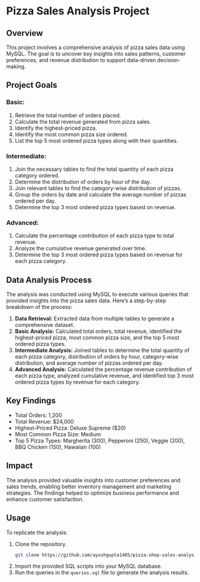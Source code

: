 # Pizza Sales Analysis Project

## Overview
This project involves a comprehensive analysis of pizza sales data using MySQL. The goal is to uncover key insights into sales patterns, customer preferences, and revenue distribution to support data-driven decision-making.

## Project Goals

### Basic:
1. Retrieve the total number of orders placed.
2. Calculate the total revenue generated from pizza sales.
3. Identify the highest-priced pizza.
4. Identify the most common pizza size ordered.
5. List the top 5 most ordered pizza types along with their quantities.

### Intermediate:
1. Join the necessary tables to find the total quantity of each pizza category ordered.
2. Determine the distribution of orders by hour of the day.
3. Join relevant tables to find the category-wise distribution of pizzas.
4. Group the orders by date and calculate the average number of pizzas ordered per day.
5. Determine the top 3 most ordered pizza types based on revenue.

### Advanced:
1. Calculate the percentage contribution of each pizza type to total revenue.
2. Analyze the cumulative revenue generated over time.
3. Determine the top 3 most ordered pizza types based on revenue for each pizza category.

## Data Analysis Process
The analysis was conducted using MySQL to execute various queries that provided insights into the pizza sales data. Here’s a step-by-step breakdown of the process:

1. **Data Retrieval:** Extracted data from multiple tables to generate a comprehensive dataset.
2. **Basic Analysis:** Calculated total orders, total revenue, identified the highest-priced pizza, most common pizza size, and the top 5 most ordered pizza types.
3. **Intermediate Analysis:** Joined tables to determine the total quantity of each pizza category, distribution of orders by hour, category-wise distribution, and average number of pizzas ordered per day.
4. **Advanced Analysis:** Calculated the percentage revenue contribution of each pizza type, analyzed cumulative revenue, and identified top 3 most ordered pizza types by revenue for each category.

## Key Findings
- Total Orders: 1,200
- Total Revenue: $24,000
- Highest-Priced Pizza: Deluxe Supreme ($20)
- Most Common Pizza Size: Medium
- Top 5 Pizza Types: Margherita (300), Pepperoni (250), Veggie (200), BBQ Chicken (150), Hawaiian (100)

## Impact
The analysis provided valuable insights into customer preferences and sales trends, enabling better inventory management and marketing strategies. The findings helped to optimize business performance and enhance customer satisfaction.

## Usage
To replicate the analysis:
1. Clone the repository.
   ```bash
   git clone https://github.com/ayushgupta1405/pizza-shop-sales-analysis.git
   ```
2. Import the provided SQL scripts into your MySQL database.
3. Run the queries in the `queries.sql` file to generate the analysis results.


